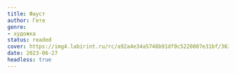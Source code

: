 ```yaml
---
title: Фауст
author: Гете
genre:
- художка
status: readed
cover: https://img4.labirint.ru/rc/a92a4e34a5748b91df0c5220807e31bf/363x561q80/books55/548348/cover.jpg?1612697392
date: 2023-06-27
headless: true
---
```


